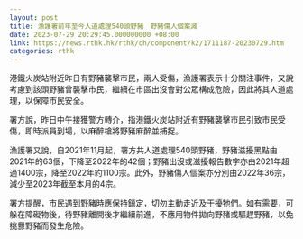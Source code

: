 ```yaml
---
layout: post
title: 漁護署前年至今人道處理540頭野豬　野豬傷人個案減
date: 2023-07-29 20:29:45.000000000 +08:00
link: https://news.rthk.hk/rthk/ch/component/k2/1711187-20230729.htm
categories: rthk
---
```


港鐵火炭站附近昨日有野豬襲擊市民，兩人受傷，漁護署表示十分關注事件，又說考慮到該頭野豬曾襲擊市民，繼續在市區出沒會對公眾構成危險，因此將其人道處理，以保障市民安全。

署方說，昨日中午接獲警方轉介，指港鐵火炭站附近有野豬襲擊市民引致市民受傷，即時派員到場，以麻醉槍將野豬麻醉並捕捉。

漁護署又說，自2021年11月起，署方共人道處理540頭野豬，野豬滋擾黑點由2021年的63個，下降至2022年的42個；野豬出沒或滋擾報告數字亦由2021年超過1400宗，降至2022年約1100宗。此外，野豬傷人個案亦分別由2022年36宗，減少至2023年截至本月的4宗。

署方提醒，市民遇到野豬時應保持鎮定，切勿主動走近及干擾牠們。如有需要，可躲在障礙物後，待野豬離開後才繼續前進，不應用物件拋向野豬或驅趕野豬，以免挑釁野豬而發生危險。
